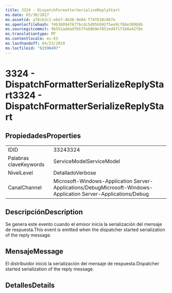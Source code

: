 ```yaml
---
title: 3324 - DispatchFormatterSerializeReplyStart
ms.date: 03/30/2017
ms.assetid: a76cb3c1-e6e7-4b36-9e84-f74f638c867e
ms.openlocfilehash: f4b360947677bcdc5d95b992f5ee9cf88e309b8b
ms.sourcegitcommit: 9b552addadfb57fab0b9e7852ed4f1f1b8a42f8e
ms.translationtype: MT
ms.contentlocale: es-ES
ms.lasthandoff: 04/23/2019
ms.locfileid: "61596497"
---
```

# <a name="3324---dispatchformatterserializereplystart"></a><span data-ttu-id="8de14-102">3324 - DispatchFormatterSerializeReplyStart</span><span class="sxs-lookup"><span data-stu-id="8de14-102">3324 - DispatchFormatterSerializeReplyStart</span></span>
## <a name="properties"></a><span data-ttu-id="8de14-103">Propiedades</span><span class="sxs-lookup"><span data-stu-id="8de14-103">Properties</span></span>  
  
|||  
|-|-|  
|<span data-ttu-id="8de14-104">ID</span><span class="sxs-lookup"><span data-stu-id="8de14-104">ID</span></span>|<span data-ttu-id="8de14-105">3324</span><span class="sxs-lookup"><span data-stu-id="8de14-105">3324</span></span>|  
|<span data-ttu-id="8de14-106">Palabras clave</span><span class="sxs-lookup"><span data-stu-id="8de14-106">Keywords</span></span>|<span data-ttu-id="8de14-107">ServiceModel</span><span class="sxs-lookup"><span data-stu-id="8de14-107">ServiceModel</span></span>|  
|<span data-ttu-id="8de14-108">Nivel</span><span class="sxs-lookup"><span data-stu-id="8de14-108">Level</span></span>|<span data-ttu-id="8de14-109">Detallado</span><span class="sxs-lookup"><span data-stu-id="8de14-109">Verbose</span></span>|  
|<span data-ttu-id="8de14-110">Canal</span><span class="sxs-lookup"><span data-stu-id="8de14-110">Channel</span></span>|<span data-ttu-id="8de14-111">Microsoft-Windows-Application Server-Applications/Debug</span><span class="sxs-lookup"><span data-stu-id="8de14-111">Microsoft-Windows-Application Server-Applications/Debug</span></span>|  
  
## <a name="description"></a><span data-ttu-id="8de14-112">Descripción</span><span class="sxs-lookup"><span data-stu-id="8de14-112">Description</span></span>  
 <span data-ttu-id="8de14-113">Se genera este evento cuando el emisor inicia la serialización del mensaje de respuesta.</span><span class="sxs-lookup"><span data-stu-id="8de14-113">This event is emitted when the dispatcher started serialization of the reply message.</span></span>  
  
## <a name="message"></a><span data-ttu-id="8de14-114">Mensaje</span><span class="sxs-lookup"><span data-stu-id="8de14-114">Message</span></span>  
 <span data-ttu-id="8de14-115">El distribuidor inició la serialización del mensaje de respuesta.</span><span class="sxs-lookup"><span data-stu-id="8de14-115">Dispatcher started serialization of the reply message.</span></span>  
  
## <a name="details"></a><span data-ttu-id="8de14-116">Detalles</span><span class="sxs-lookup"><span data-stu-id="8de14-116">Details</span></span>
